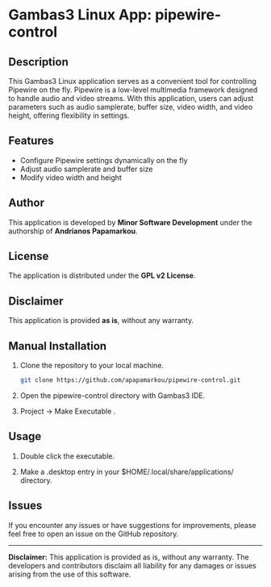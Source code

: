 # Gambas3 Linux App: pipewire-control

## Description
This Gambas3 Linux application serves as a convenient tool for controlling Pipewire on the fly. Pipewire is a low-level multimedia framework designed to handle audio and video streams. With this application, users can adjust parameters such as audio samplerate, buffer size, video width, and video height, offering flexibility in settings.

## Features
- Configure Pipewire settings dynamically on the fly
- Adjust audio samplerate and buffer size
- Modify video width and height

## Author
This application is developed by **Minor Software Development** under the authorship of **Andrianos Papamarkou**.

## License
The application is distributed under the **GPL v2 License**.

## Disclaimer
This application is provided **as is**, without any warranty.

## Manual Installation
1. Clone the repository to your local machine.
    ```bash
    git clone https://github.com/apapamarkou/pipewire-control.git
    ```
2. Open the pipewire-control directory with Gambas3 IDE.

3. Project -> Make Executable .

## Usage
1. Double click the executable.

2. Make a .desktop entry in your $HOME/.local/share/applications/ directory.

## Issues
If you encounter any issues or have suggestions for improvements, please feel free to open an issue on the GitHub repository.

---
**Disclaimer:** This application is provided as is, without any warranty. The developers and contributors disclaim all liability for any damages or issues arising from the use of this software.


